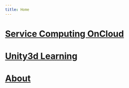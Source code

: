```yaml
---
title: Home
---
```


# [Service Computing OnCloud](https://guojj33.github.io/blogs/ServiceComputingOnCloud-Catalog)

# [Unity3d Learning](https://guojj33.github.io/blogs/Unity3dLearning-Catalog)

# [About](https://guojj33.github.io/blogs/about)
